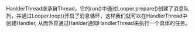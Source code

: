 HanlderThread继承自Thread，它的run()中通过Looper.prepare()创建了消息队列，并通过Looper.loop()开启了消息循环，这样我们就可以在HandlerThread中创建Handler, 从而外界通过Hanlder通知HandlerThread来执行一个具体的任务。